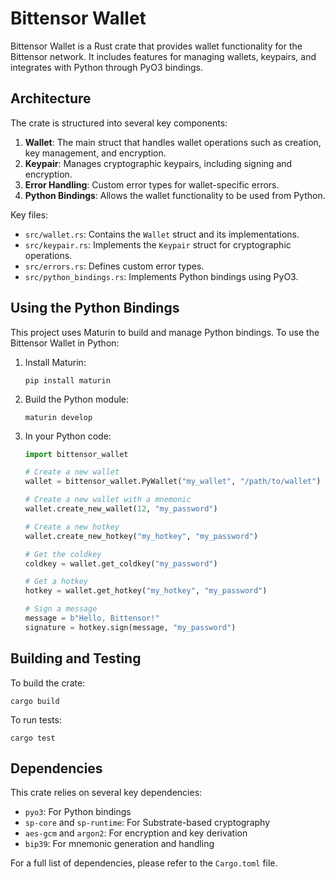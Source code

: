 # Bittensor Wallet

Bittensor Wallet is a Rust crate that provides wallet functionality for the Bittensor network. It includes features for managing wallets, keypairs, and integrates with Python through PyO3 bindings.

## Architecture

The crate is structured into several key components:

1. **Wallet**: The main struct that handles wallet operations such as creation, key management, and encryption.
2. **Keypair**: Manages cryptographic keypairs, including signing and encryption.
3. **Error Handling**: Custom error types for wallet-specific errors.
4. **Python Bindings**: Allows the wallet functionality to be used from Python.

Key files:
- `src/wallet.rs`: Contains the `Wallet` struct and its implementations.
- `src/keypair.rs`: Implements the `Keypair` struct for cryptographic operations.
- `src/errors.rs`: Defines custom error types.
- `src/python_bindings.rs`: Implements Python bindings using PyO3.

## Using the Python Bindings

This project uses Maturin to build and manage Python bindings. To use the Bittensor Wallet in Python:

1. Install Maturin:
   ```
   pip install maturin
   ```

2. Build the Python module:
   ```
   maturin develop
   ```

3. In your Python code:
   ```python
   import bittensor_wallet
   
   # Create a new wallet
   wallet = bittensor_wallet.PyWallet("my_wallet", "/path/to/wallet")
   
   # Create a new wallet with a mnemonic
   wallet.create_new_wallet(12, "my_password")
   
   # Create a new hotkey
   wallet.create_new_hotkey("my_hotkey", "my_password")
   
   # Get the coldkey
   coldkey = wallet.get_coldkey("my_password")
   
   # Get a hotkey
   hotkey = wallet.get_hotkey("my_hotkey", "my_password")
   
   # Sign a message
   message = b"Hello, Bittensor!"
   signature = hotkey.sign(message, "my_password")
   ```

## Building and Testing

To build the crate:
```
cargo build
```

To run tests:
```
cargo test
```

## Dependencies

This crate relies on several key dependencies:
- `pyo3`: For Python bindings
- `sp-core` and `sp-runtime`: For Substrate-based cryptography
- `aes-gcm` and `argon2`: For encryption and key derivation
- `bip39`: For mnemonic generation and handling

For a full list of dependencies, please refer to the `Cargo.toml` file.
